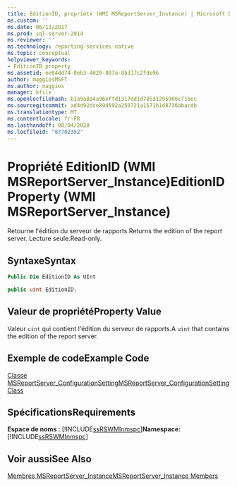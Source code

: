 ```yaml
---
title: EditionID, propriété (WMI MSReportServer_Instance) | Microsoft Docs
ms.custom: ''
ms.date: 06/13/2017
ms.prod: sql-server-2014
ms.reviewer: ''
ms.technology: reporting-services-native
ms.topic: conceptual
helpviewer_keywords:
- EditionID property
ms.assetid: ee84dd74-0eb3-4d29-807a-8b317c2fde96
author: maggiesMSFT
ms.author: maggies
manager: kfile
ms.openlocfilehash: b1a9a8d4a96effd1317dd1d78531295906c71bec
ms.sourcegitcommit: ad4d92dce894592a259721a1571b1d8736abacdb
ms.translationtype: MT
ms.contentlocale: fr-FR
ms.lasthandoff: 08/04/2020
ms.locfileid: "87702352"
---
```

# <a name="editionid-property-wmi-msreportserver_instance"></a><span data-ttu-id="789e0-102">Propriété EditionID (WMI MSReportServer_Instance)</span><span class="sxs-lookup"><span data-stu-id="789e0-102">EditionID Property (WMI MSReportServer_Instance)</span></span>
  <span data-ttu-id="789e0-103">Retourne l'édition du serveur de rapports.</span><span class="sxs-lookup"><span data-stu-id="789e0-103">Returns the edition of the report server.</span></span> <span data-ttu-id="789e0-104">Lecture seule.</span><span class="sxs-lookup"><span data-stu-id="789e0-104">Read-only.</span></span>  
  
## <a name="syntax"></a><span data-ttu-id="789e0-105">Syntaxe</span><span class="sxs-lookup"><span data-stu-id="789e0-105">Syntax</span></span>  
  
```vb  
Public Dim EditionID As UInt  
```  
  
```csharp  
public uint EditionID;  
```  
  
## <a name="property-value"></a><span data-ttu-id="789e0-106">Valeur de propriété</span><span class="sxs-lookup"><span data-stu-id="789e0-106">Property Value</span></span>  
 <span data-ttu-id="789e0-107">Valeur `uint` qui contient l'édition du serveur de rapports.</span><span class="sxs-lookup"><span data-stu-id="789e0-107">A `uint` that contains the edition of the report server.</span></span>  
  
## <a name="example-code"></a><span data-ttu-id="789e0-108">Exemple de code</span><span class="sxs-lookup"><span data-stu-id="789e0-108">Example Code</span></span>  
 [<span data-ttu-id="789e0-109">Classe MSReportServer_ConfigurationSetting</span><span class="sxs-lookup"><span data-stu-id="789e0-109">MSReportServer_ConfigurationSetting Class</span></span>](msreportserver-configurationsetting-class.md)  
  
## <a name="requirements"></a><span data-ttu-id="789e0-110">Spécifications</span><span class="sxs-lookup"><span data-stu-id="789e0-110">Requirements</span></span>  
 <span data-ttu-id="789e0-111">**Espace de noms :** [!INCLUDE[ssRSWMInmspc](../../includes/ssrswminmspc-md.md)]</span><span class="sxs-lookup"><span data-stu-id="789e0-111">**Namespace:** [!INCLUDE[ssRSWMInmspc](../../includes/ssrswminmspc-md.md)]</span></span>  
  
## <a name="see-also"></a><span data-ttu-id="789e0-112">Voir aussi</span><span class="sxs-lookup"><span data-stu-id="789e0-112">See Also</span></span>  
 [<span data-ttu-id="789e0-113">Membres MSReportServer_Instance</span><span class="sxs-lookup"><span data-stu-id="789e0-113">MSReportServer_Instance Members</span></span>](msreportserver-instance-members.md)  
  
  
